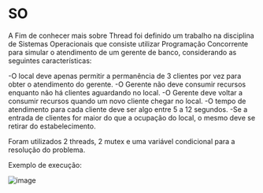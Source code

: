 # SO


A Fim de conhecer mais  sobre Thread foi definido um trabalho na disciplina de Sistemas Operacionais que consiste utilizar Programação Concorrente para simular o atendimento de um gerente de banco, considerando as seguintes características:

-O local deve apenas permitir a permanência de 3 clientes por vez para obter o atendimento do gerente.
-O Gerente não deve consumir recursos enquanto não há clientes aguardando no local.
-O Gerente deve voltar a consumir recursos quando um novo cliente chegar no local.
-O tempo de atendimento para cada cliente deve ser algo entre 5 a 12 segundos.
-Se a entrada de clientes for maior do que a ocupação do local, o mesmo deve se retirar do estabelecimento.


Foram utilizados 2 threads, 2 mutex e uma variável condicional para a resolução do problema.



Exemplo de execução:

![image](https://user-images.githubusercontent.com/20791940/140244950-ba8fdc00-1211-4330-9e90-1456884ceee7.png)
